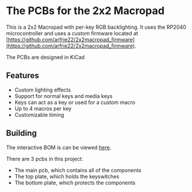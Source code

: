 # The PCBs for the 2x2 Macropad

This is a 2x2 Macropad with per-key RGB backlighting. It uses the RP2040 microcontroller and uses a custom firmware located at [https://github.com/arfrie22/2x2macropad_firmware](https://github.com/arfrie22/2x2macropad_firmware).

The PCBs are designed in KiCad

## Features

- Custom lighting effects
- Support for normal keys and media keys
- Keys can act as a key or used for a custom macro
- Up to 4 macros per key
- Customizable timing

## Building

The interactive BOM is can be viewed [here](https://htmlpreview.github.io/?https://raw.githubusercontent.com/arfrie22/2x2macropad_pcbs/main/pcb/bom/ibom.html).

There are 3 pcbs in this project:

- The main pcb, which contains all of the components
- The top plate, which holds the keyswitches
- The bottom plate, which protects the components
